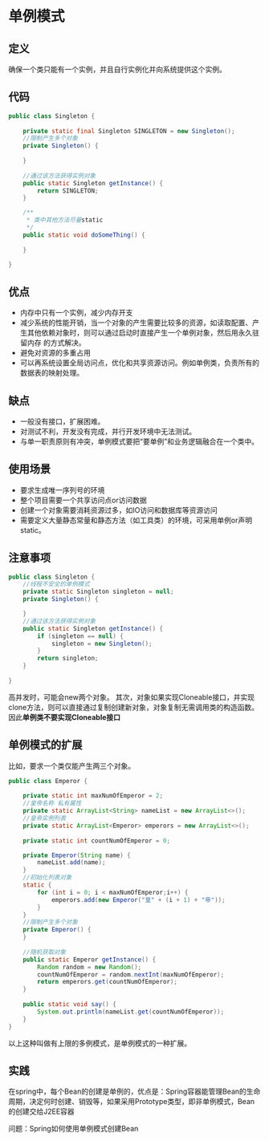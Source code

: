 # 单例模式
## 定义
确保一个类只能有一个实例，并且自行实例化并向系统提供这个实例。
## 代码
```java
public class Singleton {
    
    private static final Singleton SINGLETON = new Singleton();
    //限制产生多个对象
    private Singleton() {
        
    }
    
    //通过该方法获得实例对象
    public static Singleton getInstance() {
        return SINGLETON;
    }

    /**
     * 类中其他方法尽量static
     */
    public static void doSomeThing() {
        
    }
    
}
```
## 优点
- 内存中只有一个实例，减少内存开支
- 减少系统的性能开销，当一个对象的产生需要比较多的资源，如读取配置、产生其他依赖对象时，则可以通过启动时直接产生一个单例对象，然后用永久驻留内存
的方式解决。
- 避免对资源的多重占用
- 可以再系统设置全局访问点，优化和共享资源访问。例如单例类，负责所有的数据表的映射处理。
## 缺点
- 一般没有接口，扩展困难。
- 对测试不利，开发没有完成，并行开发环境中无法测试。
- 与单一职责原则有冲突，单例模式要把“要单例”和业务逻辑融合在一个类中。
## 使用场景
- 要求生成唯一序列号的环境
- 整个项目需要一个共享访问点or访问数据
- 创建一个对象需要消耗资源过多，如IO访问和数据库等资源访问
- 需要定义大量静态常量和静态方法（如工具类）的环境，可采用单例or声明static。
## 注意事项
```java
public class Singleton {
    //线程不安全的单例模式
    private static Singleton singleton = null;
    private Singleton() {

    }
    //通过该方法获得实例对象
    public static Singleton getInstance() {
        if (singleton == null) {
            singleton = new Singleton();
        }
        return singleton;
    }
    
}
```
高并发时，可能会new两个对象。
其次，对象如果实现Cloneable接口，并实现clone方法，则可以直接通过复制创建新对象，对象复制无需调用类的构造函数。因此**单例类不要实现Cloneable接口**

## 单例模式的扩展
比如，要求一个类仅能产生两三个对象。
```java
public class Emperor {
    
    private static int maxNumOfEmperor = 2;
    //皇帝名称 私有属性
    private static ArrayList<String> nameList = new ArrayList<>();
    //皇帝实例列表
    private static ArrayList<Emperor> emperors = new ArrayList<>();
    
    private static int countNumOfEmperor = 0;

    private Emperor(String name) {
        nameList.add(name);
    }
    //初始化列表对象
    static {
        for (int i = 0; i < maxNumOfEmperor;i++) {
            emperors.add(new Emperor("皇" + (i + 1) + "帝"));
        }
    }
    //限制产生多个对象
    private Emperor() {
    }
    
    //随机获取对象
    public static Emperor getInstance() {
        Random random = new Random();
        countNumOfEmperor = random.nextInt(maxNumOfEmperor);
        return emperors.get(countNumOfEmperor);
    }
    
    public static void say() {
        System.out.println(nameList.get(countNumOfEmperor));
    }
}
```
以上这种叫做有上限的多例模式，是单例模式的一种扩展。
## 实践
在spring中，每个Bean的创建是单例的，优点是：Spring容器能管理Bean的生命周期，决定何时创建、销毁等，如果采用Prototype类型，即非单例模式，Bean的创建交给J2EE容器

问题：Spring如何使用单例模式创建Bean